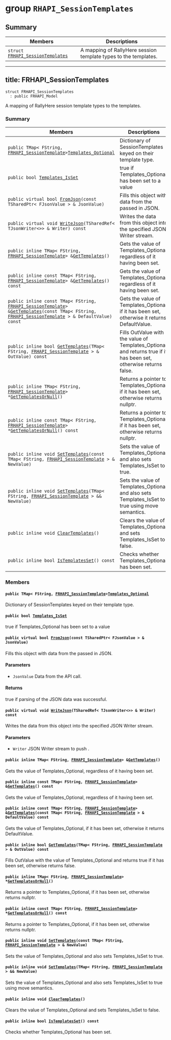 # group `RHAPI_SessionTemplates` <a id="group__RHAPI__SessionTemplates"></a>

## Summary

 Members                        | Descriptions                                
--------------------------------|---------------------------------------------
`struct `[`FRHAPI_SessionTemplates`](#structFRHAPI__SessionTemplates) | A mapping of RallyHere session template types to the templates.

---
title: FRHAPI_SessionTemplates
---

```
struct FRHAPI_SessionTemplates
  : public FRHAPI_Model
```

A mapping of RallyHere session template types to the templates.

### Summary

 Members                        | Descriptions                                
--------------------------------|---------------------------------------------
`public TMap< FString, `[`FRHAPI_SessionTemplate`](RHAPI_SessionTemplate.md#structFRHAPI__SessionTemplate)` > `[`Templates_Optional`](#structFRHAPI__SessionTemplates_1ab83f2a56e2b367da2d7abfbfc5ab6f43) | Dictionary of SessionTemplates keyed on their template type.
`public bool `[`Templates_IsSet`](#structFRHAPI__SessionTemplates_1a96b1b77d9c3dfcd644a9dfa3805dd612) | true if Templates_Optional has been set to a value
`public virtual bool `[`FromJson`](#structFRHAPI__SessionTemplates_1a0b78d2a3b75a712561155925ba4078e4)`(const TSharedPtr< FJsonValue > & JsonValue)` | Fills this object with data from the passed in JSON.
`public virtual void `[`WriteJson`](#structFRHAPI__SessionTemplates_1a92372d60d6e329f0f612afc645a0cc13)`(TSharedRef< TJsonWriter<>> & Writer) const` | Writes the data from this object into the specified JSON Writer stream.
`public inline TMap< FString, `[`FRHAPI_SessionTemplate`](RHAPI_SessionTemplate.md#structFRHAPI__SessionTemplate)` > & `[`GetTemplates`](#structFRHAPI__SessionTemplates_1a5cd0569f7dd491416871e8009eba1fff)`()` | Gets the value of Templates_Optional, regardless of it having been set.
`public inline const TMap< FString, `[`FRHAPI_SessionTemplate`](RHAPI_SessionTemplate.md#structFRHAPI__SessionTemplate)` > & `[`GetTemplates`](#structFRHAPI__SessionTemplates_1a8558e2ca9f7baec69252f884af1e4f7a)`() const` | Gets the value of Templates_Optional, regardless of it having been set.
`public inline const TMap< FString, `[`FRHAPI_SessionTemplate`](RHAPI_SessionTemplate.md#structFRHAPI__SessionTemplate)` > & `[`GetTemplates`](#structFRHAPI__SessionTemplates_1a74e666c7009e061e05011937cace2c55)`(const TMap< FString, `[`FRHAPI_SessionTemplate`](RHAPI_SessionTemplate.md#structFRHAPI__SessionTemplate)` > & DefaultValue) const` | Gets the value of Templates_Optional, if it has been set, otherwise it returns DefaultValue.
`public inline bool `[`GetTemplates`](#structFRHAPI__SessionTemplates_1a0d42b4824bb9af1c810646c3d90d8644)`(TMap< FString, `[`FRHAPI_SessionTemplate`](RHAPI_SessionTemplate.md#structFRHAPI__SessionTemplate)` > & OutValue) const` | Fills OutValue with the value of Templates_Optional and returns true if it has been set, otherwise returns false.
`public inline TMap< FString, `[`FRHAPI_SessionTemplate`](RHAPI_SessionTemplate.md#structFRHAPI__SessionTemplate)` > * `[`GetTemplatesOrNull`](#structFRHAPI__SessionTemplates_1a1a92056debc0a11a1e04ca9753b50071)`()` | Returns a pointer to Templates_Optional, if it has been set, otherwise returns nullptr.
`public inline const TMap< FString, `[`FRHAPI_SessionTemplate`](RHAPI_SessionTemplate.md#structFRHAPI__SessionTemplate)` > * `[`GetTemplatesOrNull`](#structFRHAPI__SessionTemplates_1acbd85ceb3a6e5991c6f457452319019b)`() const` | Returns a pointer to Templates_Optional, if it has been set, otherwise returns nullptr.
`public inline void `[`SetTemplates`](#structFRHAPI__SessionTemplates_1a8967462116a8cb26a7f8a0e5b0cdde52)`(const TMap< FString, `[`FRHAPI_SessionTemplate`](RHAPI_SessionTemplate.md#structFRHAPI__SessionTemplate)` > & NewValue)` | Sets the value of Templates_Optional and also sets Templates_IsSet to true.
`public inline void `[`SetTemplates`](#structFRHAPI__SessionTemplates_1abe86dc9344d01c518d3f2ff0959aa74f)`(TMap< FString, `[`FRHAPI_SessionTemplate`](RHAPI_SessionTemplate.md#structFRHAPI__SessionTemplate)` > && NewValue)` | Sets the value of Templates_Optional and also sets Templates_IsSet to true using move semantics.
`public inline void `[`ClearTemplates`](#structFRHAPI__SessionTemplates_1a131f21d340cfc955ef693695785df14a)`()` | Clears the value of Templates_Optional and sets Templates_IsSet to false.
`public inline bool `[`IsTemplatesSet`](#structFRHAPI__SessionTemplates_1a3c9582594c095f21067ed44691c95a12)`() const` | Checks whether Templates_Optional has been set.

### Members

#### `public TMap< FString, `[`FRHAPI_SessionTemplate`](RHAPI_SessionTemplate.md#structFRHAPI__SessionTemplate)` > `[`Templates_Optional`](#structFRHAPI__SessionTemplates_1ab83f2a56e2b367da2d7abfbfc5ab6f43) <a id="structFRHAPI__SessionTemplates_1ab83f2a56e2b367da2d7abfbfc5ab6f43"></a>

Dictionary of SessionTemplates keyed on their template type.

#### `public bool `[`Templates_IsSet`](#structFRHAPI__SessionTemplates_1a96b1b77d9c3dfcd644a9dfa3805dd612) <a id="structFRHAPI__SessionTemplates_1a96b1b77d9c3dfcd644a9dfa3805dd612"></a>

true if Templates_Optional has been set to a value

#### `public virtual bool `[`FromJson`](#structFRHAPI__SessionTemplates_1a0b78d2a3b75a712561155925ba4078e4)`(const TSharedPtr< FJsonValue > & JsonValue)` <a id="structFRHAPI__SessionTemplates_1a0b78d2a3b75a712561155925ba4078e4"></a>

Fills this object with data from the passed in JSON.

#### Parameters
* `JsonValue` Data from the API call.

#### Returns
true if parsing of the JSON data was successful.

#### `public virtual void `[`WriteJson`](#structFRHAPI__SessionTemplates_1a92372d60d6e329f0f612afc645a0cc13)`(TSharedRef< TJsonWriter<>> & Writer) const` <a id="structFRHAPI__SessionTemplates_1a92372d60d6e329f0f612afc645a0cc13"></a>

Writes the data from this object into the specified JSON Writer stream.

#### Parameters
* `Writer` JSON Writer stream to push .

#### `public inline TMap< FString, `[`FRHAPI_SessionTemplate`](RHAPI_SessionTemplate.md#structFRHAPI__SessionTemplate)` > & `[`GetTemplates`](#structFRHAPI__SessionTemplates_1a5cd0569f7dd491416871e8009eba1fff)`()` <a id="structFRHAPI__SessionTemplates_1a5cd0569f7dd491416871e8009eba1fff"></a>

Gets the value of Templates_Optional, regardless of it having been set.

#### `public inline const TMap< FString, `[`FRHAPI_SessionTemplate`](RHAPI_SessionTemplate.md#structFRHAPI__SessionTemplate)` > & `[`GetTemplates`](#structFRHAPI__SessionTemplates_1a8558e2ca9f7baec69252f884af1e4f7a)`() const` <a id="structFRHAPI__SessionTemplates_1a8558e2ca9f7baec69252f884af1e4f7a"></a>

Gets the value of Templates_Optional, regardless of it having been set.

#### `public inline const TMap< FString, `[`FRHAPI_SessionTemplate`](RHAPI_SessionTemplate.md#structFRHAPI__SessionTemplate)` > & `[`GetTemplates`](#structFRHAPI__SessionTemplates_1a74e666c7009e061e05011937cace2c55)`(const TMap< FString, `[`FRHAPI_SessionTemplate`](RHAPI_SessionTemplate.md#structFRHAPI__SessionTemplate)` > & DefaultValue) const` <a id="structFRHAPI__SessionTemplates_1a74e666c7009e061e05011937cace2c55"></a>

Gets the value of Templates_Optional, if it has been set, otherwise it returns DefaultValue.

#### `public inline bool `[`GetTemplates`](#structFRHAPI__SessionTemplates_1a0d42b4824bb9af1c810646c3d90d8644)`(TMap< FString, `[`FRHAPI_SessionTemplate`](RHAPI_SessionTemplate.md#structFRHAPI__SessionTemplate)` > & OutValue) const` <a id="structFRHAPI__SessionTemplates_1a0d42b4824bb9af1c810646c3d90d8644"></a>

Fills OutValue with the value of Templates_Optional and returns true if it has been set, otherwise returns false.

#### `public inline TMap< FString, `[`FRHAPI_SessionTemplate`](RHAPI_SessionTemplate.md#structFRHAPI__SessionTemplate)` > * `[`GetTemplatesOrNull`](#structFRHAPI__SessionTemplates_1a1a92056debc0a11a1e04ca9753b50071)`()` <a id="structFRHAPI__SessionTemplates_1a1a92056debc0a11a1e04ca9753b50071"></a>

Returns a pointer to Templates_Optional, if it has been set, otherwise returns nullptr.

#### `public inline const TMap< FString, `[`FRHAPI_SessionTemplate`](RHAPI_SessionTemplate.md#structFRHAPI__SessionTemplate)` > * `[`GetTemplatesOrNull`](#structFRHAPI__SessionTemplates_1acbd85ceb3a6e5991c6f457452319019b)`() const` <a id="structFRHAPI__SessionTemplates_1acbd85ceb3a6e5991c6f457452319019b"></a>

Returns a pointer to Templates_Optional, if it has been set, otherwise returns nullptr.

#### `public inline void `[`SetTemplates`](#structFRHAPI__SessionTemplates_1a8967462116a8cb26a7f8a0e5b0cdde52)`(const TMap< FString, `[`FRHAPI_SessionTemplate`](RHAPI_SessionTemplate.md#structFRHAPI__SessionTemplate)` > & NewValue)` <a id="structFRHAPI__SessionTemplates_1a8967462116a8cb26a7f8a0e5b0cdde52"></a>

Sets the value of Templates_Optional and also sets Templates_IsSet to true.

#### `public inline void `[`SetTemplates`](#structFRHAPI__SessionTemplates_1abe86dc9344d01c518d3f2ff0959aa74f)`(TMap< FString, `[`FRHAPI_SessionTemplate`](RHAPI_SessionTemplate.md#structFRHAPI__SessionTemplate)` > && NewValue)` <a id="structFRHAPI__SessionTemplates_1abe86dc9344d01c518d3f2ff0959aa74f"></a>

Sets the value of Templates_Optional and also sets Templates_IsSet to true using move semantics.

#### `public inline void `[`ClearTemplates`](#structFRHAPI__SessionTemplates_1a131f21d340cfc955ef693695785df14a)`()` <a id="structFRHAPI__SessionTemplates_1a131f21d340cfc955ef693695785df14a"></a>

Clears the value of Templates_Optional and sets Templates_IsSet to false.

#### `public inline bool `[`IsTemplatesSet`](#structFRHAPI__SessionTemplates_1a3c9582594c095f21067ed44691c95a12)`() const` <a id="structFRHAPI__SessionTemplates_1a3c9582594c095f21067ed44691c95a12"></a>

Checks whether Templates_Optional has been set.

